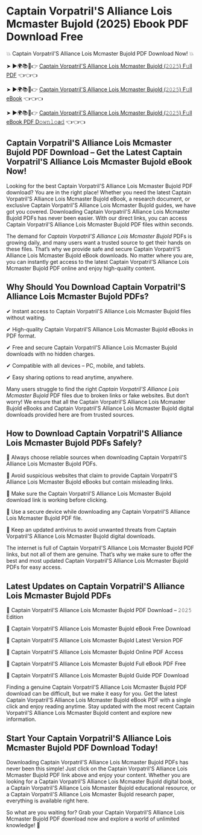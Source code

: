 # Captain Vorpatril'S Alliance Lois Mcmaster Bujold (2025) Ebook PDF Download Free

💥 Captain Vorpatril'S Alliance Lois Mcmaster Bujold PDF Download Now! 💥

➤ ►🌍📚📱👉 [Captain Vorpatril'S Alliance Lois Mcmaster Bujold (𝟸𝟶𝟸𝟻) F𝚞ll PDF](https://getpdf.xyz/captain-vorpatrils-alliance-lois-mcmaster-bujold) 👈👈👈


➤ ►🌍📚📱👉 [Captain Vorpatril'S Alliance Lois Mcmaster Bujold (𝟸𝟶𝟸𝟻) F𝚞ll eBook](https://getpdf.xyz/captain-vorpatrils-alliance-lois-mcmaster-bujold) 👈👈👈


➤ ►🌍📚📱👉 [Captain Vorpatril'S Alliance Lois Mcmaster Bujold (𝟸𝟶𝟸𝟻) F𝚞ll eBook PDF D𝚘𝚠𝚗𝚕𝚘a𝚍](https://getpdf.xyz/captain-vorpatrils-alliance-lois-mcmaster-bujold) 👈👈👈


## Captain Vorpatril'S Alliance Lois Mcmaster Bujold PDF Download – Get the Latest Captain Vorpatril'S Alliance Lois Mcmaster Bujold eBook Now!

Looking for the best Captain Vorpatril'S Alliance Lois Mcmaster Bujold PDF download? You are in the right place! Whether you need the latest Captain Vorpatril'S Alliance Lois Mcmaster Bujold eBook, a research document, or exclusive Captain Vorpatril'S Alliance Lois Mcmaster Bujold guides, we have got you covered. Downloading Captain Vorpatril'S Alliance Lois Mcmaster Bujold PDFs has never been easier. With our direct links, you can access Captain Vorpatril'S Alliance Lois Mcmaster Bujold PDF files within seconds.

The demand for *Captain Vorpatril'S Alliance Lois Mcmaster Bujold* PDFs is growing daily, and many users want a trusted source to get their hands on these files. That’s why we provide safe and secure Captain Vorpatril'S Alliance Lois Mcmaster Bujold eBook downloads. No matter where you are, you can instantly get access to the latest Captain Vorpatril'S Alliance Lois Mcmaster Bujold PDF online and enjoy high-quality content.

## Why Should You Download Captain Vorpatril'S Alliance Lois Mcmaster Bujold PDFs?

✔ Instant access to Captain Vorpatril'S Alliance Lois Mcmaster Bujold files without waiting.

✔ High-quality Captain Vorpatril'S Alliance Lois Mcmaster Bujold eBooks in PDF format.

✔ Free and secure Captain Vorpatril'S Alliance Lois Mcmaster Bujold downloads with no hidden charges.

✔ Compatible with all devices – PC, mobile, and tablets.

✔ Easy sharing options to read anytime, anywhere.

Many users struggle to find the right *Captain Vorpatril'S Alliance Lois Mcmaster Bujold* PDF files due to broken links or fake websites. But don’t worry! We ensure that all the Captain Vorpatril'S Alliance Lois Mcmaster Bujold eBooks and Captain Vorpatril'S Alliance Lois Mcmaster Bujold digital downloads provided here are from trusted sources.

## How to Download Captain Vorpatril'S Alliance Lois Mcmaster Bujold PDFs Safely?

📌 Always choose reliable sources when downloading Captain Vorpatril'S Alliance Lois Mcmaster Bujold PDFs.

📌 Avoid suspicious websites that claim to provide Captain Vorpatril'S Alliance Lois Mcmaster Bujold eBooks but contain misleading links.

📌 Make sure the Captain Vorpatril'S Alliance Lois Mcmaster Bujold download link is working before clicking.

📌 Use a secure device while downloading any Captain Vorpatril'S Alliance Lois Mcmaster Bujold PDF file.

📌 Keep an updated antivirus to avoid unwanted threats from Captain Vorpatril'S Alliance Lois Mcmaster Bujold digital downloads.

The internet is full of Captain Vorpatril'S Alliance Lois Mcmaster Bujold PDF links, but not all of them are genuine. That’s why we make sure to offer the best and most updated Captain Vorpatril'S Alliance Lois Mcmaster Bujold PDFs for easy access.

## Latest Updates on Captain Vorpatril'S Alliance Lois Mcmaster Bujold PDFs

🔹 Captain Vorpatril'S Alliance Lois Mcmaster Bujold PDF Download – 𝟸𝟶𝟸𝟻 Edition

🔹 Captain Vorpatril'S Alliance Lois Mcmaster Bujold eBook Free Download

🔹 Captain Vorpatril'S Alliance Lois Mcmaster Bujold Latest Version PDF

🔹 Captain Vorpatril'S Alliance Lois Mcmaster Bujold Online PDF Access

🔹 Captain Vorpatril'S Alliance Lois Mcmaster Bujold Full eBook PDF Free

🔹 Captain Vorpatril'S Alliance Lois Mcmaster Bujold Guide PDF Download

Finding a genuine Captain Vorpatril'S Alliance Lois Mcmaster Bujold PDF download can be difficult, but we make it easy for you. Get the latest Captain Vorpatril'S Alliance Lois Mcmaster Bujold eBook PDF with a single click and enjoy reading anytime. Stay updated with the most recent Captain Vorpatril'S Alliance Lois Mcmaster Bujold content and explore new information.

## Start Your Captain Vorpatril'S Alliance Lois Mcmaster Bujold PDF Download Today!

Downloading Captain Vorpatril'S Alliance Lois Mcmaster Bujold PDFs has never been this simple! Just click on the Captain Vorpatril'S Alliance Lois Mcmaster Bujold PDF link above and enjoy your content. Whether you are looking for a Captain Vorpatril'S Alliance Lois Mcmaster Bujold digital book, a Captain Vorpatril'S Alliance Lois Mcmaster Bujold educational resource, or a Captain Vorpatril'S Alliance Lois Mcmaster Bujold research paper, everything is available right here.

So what are you waiting for? Grab your Captain Vorpatril'S Alliance Lois Mcmaster Bujold PDF download now and explore a world of unlimited knowledge! 🚀